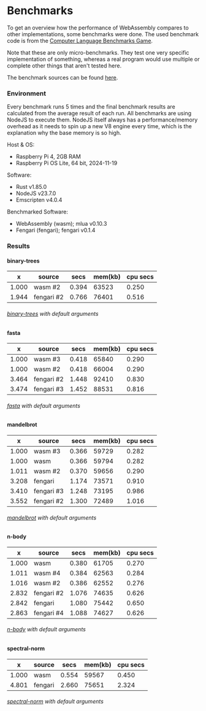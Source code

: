 # Benchmarks

To get an overview how the performance of WebAssembly compares to other implementations, some benchmarks were done.
The used benchmark code is from the [Computer Language Benchmarks Game](https://benchmarksgame-team.pages.debian.net/benchmarksgame/index.html).

Note that these are only micro-benchmarks. They test one very specific implementation of something, whereas a real program would use multiple or complete other things that aren't tested here.

The benchmark sources can be found [here](https://github.com/bytedream/litbwraw/tree/main/benchmarks).

### Environment

Every benchmark runs 5 times and the final benchmark results are calculated from the average result of each run.
All benchmarks are using NodeJS to execute them. NodeJS itself always has a performance/memory overhead as it needs to spin up a new V8 engine every time, which is the explanation why the base memory is so high.

Host & OS:
- Raspberry Pi 4, 2GB RAM
- Raspberry Pi OS Lite, 64 bit, 2024-11-19

Software:
- Rust v1.85.0
- NodeJS v23.7.0
- Emscripten v4.0.4

Benchmarked Software:
- WebAssembly (wasm); mlua v0.10.3
- Fengari (fengari); fengari v0.1.4

### Results

#### binary-trees
| x | source | secs | mem(kb) | cpu secs |
| - | ------ | ---- | --- | -------- |
| 1.000 | wasm #2 | 0.394 | 63523 | 0.250 |
| 1.944 | fengari #2 | 0.766 | 76401 | 0.516 |
###### [binary-trees](https://benchmarksgame-team.pages.debian.net/benchmarksgame/performance/binarytrees) with default arguments
#### fasta
| x | source | secs | mem(kb) | cpu secs |
| - | ------ | ---- | --- | -------- |
| 1.000 | wasm #3 | 0.418 | 65840 | 0.290 |
| 1.000 | wasm #2 | 0.418 | 66004 | 0.290 |
| 3.464 | fengari #2 | 1.448 | 92410 | 0.830 |
| 3.474 | fengari #3 | 1.452 | 88531 | 0.816 |
###### [fasta](https://benchmarksgame-team.pages.debian.net/benchmarksgame/performance/fasta) with default arguments
#### mandelbrot
| x | source | secs | mem(kb) | cpu secs |
| - | ------ | ---- | --- | -------- |
| 1.000 | wasm #3 | 0.366 | 59729 | 0.282 |
| 1.000 | wasm | 0.366 | 59794 | 0.282 |
| 1.011 | wasm #2 | 0.370 | 59656 | 0.290 |
| 3.208 | fengari | 1.174 | 73571 | 0.910 |
| 3.410 | fengari #3 | 1.248 | 73195 | 0.986 |
| 3.552 | fengari #2 | 1.300 | 72489 | 1.016 |
###### [mandelbrot](https://benchmarksgame-team.pages.debian.net/benchmarksgame/performance/mandelbrot) with default arguments
#### n-body
| x | source | secs | mem(kb) | cpu secs |
| - | ------ | ---- | --- | -------- |
| 1.000 | wasm | 0.380 | 61705 | 0.270 |
| 1.011 | wasm #4 | 0.384 | 62563 | 0.284 |
| 1.016 | wasm #2 | 0.386 | 62552 | 0.276 |
| 2.832 | fengari #2 | 1.076 | 74635 | 0.626 |
| 2.842 | fengari | 1.080 | 75442 | 0.650 |
| 2.863 | fengari #4 | 1.088 | 74627 | 0.626 |
###### [n-body](https://benchmarksgame-team.pages.debian.net/benchmarksgame/performance/nbody) with default arguments
#### spectral-norm
| x | source | secs | mem(kb) | cpu secs |
| - | ------ | ---- | --- | -------- |
| 1.000 | wasm | 0.554 | 59567 | 0.450 |
| 4.801 | fengari | 2.660 | 75651 | 2.324 |
###### [spectral-norm](https://benchmarksgame-team.pages.debian.net/benchmarksgame/performance/spectralnorm) with default arguments
